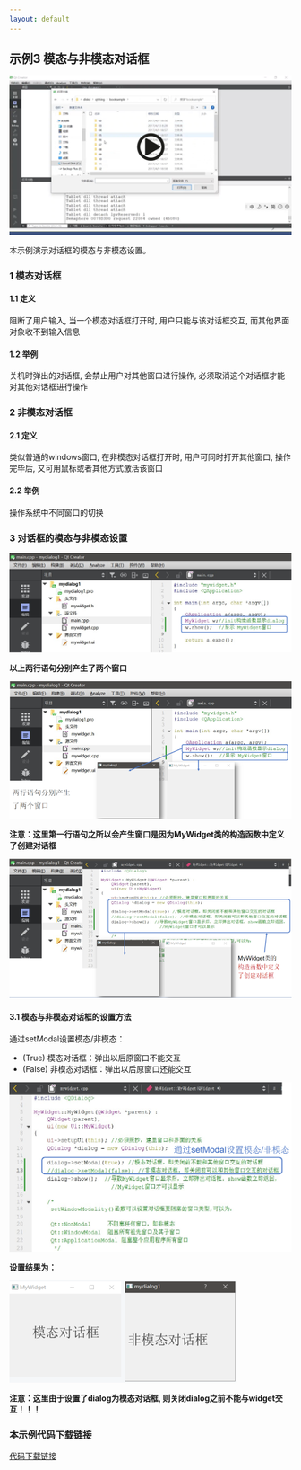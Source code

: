 ```yaml
---
layout: default
---
```




## 示例3 模态与非模态对话框

<!-- [讲解视频链接](http://39.96.165.147/Projects/QT-video/sample_3.mp4) -->

<a href="http://39.96.165.147/Projects/QT-video/sample_3.mp4">
    <img src="image/sample3-preface.png">
</a>

本示例演示对话框的模态与非模态设置。

### 1 模态对话框

#### 1.1 定义

阻断了用户输入, 当一个模态对话框打开时, 用户只能与该对话框交互, 而其他界面对象收不到输入信息

#### 1.2 举例

关机时弹出的对话框, 会禁止用户对其他窗口进行操作, 必须取消这个对话框才能对其他对话框进行操作

### 2 非模态对话框

#### 2.1 定义

类似普通的windows窗口, 在非模态对话框打开时, 用户可同时打开其他窗口, 操作完毕后, 又可用鼠标或者其他方式激活该窗口

#### 2.2 举例

操作系统中不同窗口的切换

### 3 对话框的模态与非模态设置

![对话框的模态与非模态设置](image/3-1.png)

**以上两行语句分别产生了两个窗口**

![分别产生了两个窗口](image/3-2.png)

**注意：这里第一行语句之所以会产生窗口是因为MyWidget类的构造函数中定义了创建对话框**

![分别产生了两个窗口](image/3-3.png)

#### 3.1 模态与非模态对话框的设置方法

通过setModal设置模态/非模态：

- (True) 模态对话框：弹出以后原窗口不能交互
- (False) 非模态对话框：弹出以后原窗口还能交互

![模态与非模态对话框的设置方法](image/3-4.png)

**设置结果为：**

![设置结果](image/3-5.png)

**注意：这里由于设置了dialog为模态对话框, 则关闭dialog之前不能与widget交互！！！**

### 本示例代码下载链接

[代码下载链接](https://github.com/PKUpop/QT-page/raw/main/code/3.zip)